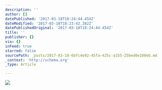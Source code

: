 ```yaml
---
description: ''
author: []
datePublished: '2017-03-18T18:24:44.454Z'
dateModified: '2017-03-18T18:23:42.382Z'
datePublishedOriginal: '2017-03-18T18:24:44.454Z'
title: ''
publisher: {}
via: {}
inFeed: true
starred: false
sourcePath: _posts/2017-03-18-6bfc4e92-45fa-425c-a155-25bed0e100eb.md
_context: 'http://schema.org'
_type: Article

---
```

![](https://the-grid-user-content.s3-us-west-2.amazonaws.com/154146b6-e690-47ac-9f75-cdf8ab25d4b4.jpg)